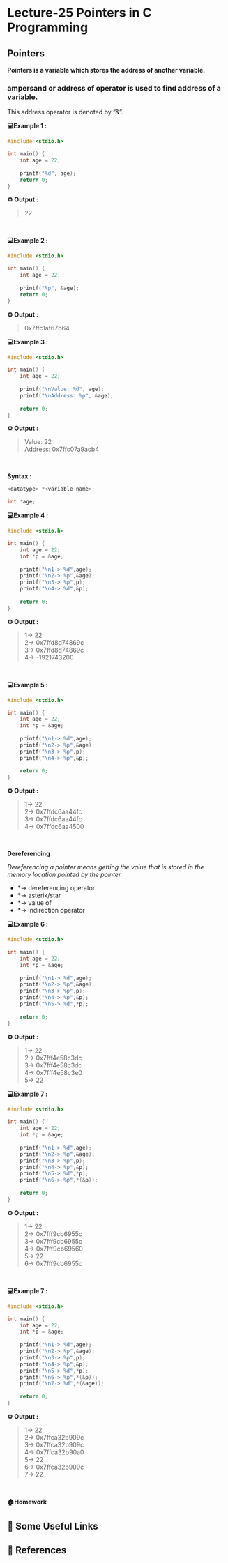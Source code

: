# Lecture-25 Pointers in C Programming 

## Pointers

**Pointers is a variable which stores the address of another variable.**<br>
### ampersand or address of operator is used to find address of a variable.
This address operator is denoted by “&”.

**💻Example 1 :**

```c
#include <stdio.h>

int main() {
    int age = 22;
    
    printf("%d", age);
    return 0;
}
```
**⚙️ Output :** 
>22

<br>

**💻Example 2 :**

```c
#include <stdio.h>

int main() {
    int age = 22;
    
    printf("%p", &age);
    return 0;
}
```
**⚙️ Output :** 
>0x7ffc1af67b64


**💻Example 3 :**
```c
#include <stdio.h>

int main() {
    int age = 22;
    
    printf("\nValue: %d", age);
    printf("\nAddress: %p", &age);
    
    return 0;
}
```
**⚙️ Output :** 
>Value: 22<br>
Address: 0x7ffc07a9acb4

<br>

**Syntax :**
```c
<datatype> *<variable name>;

int *age;

```

**💻Example 4 :**
```c
#include <stdio.h>

int main() {
    int age = 22;
    int *p = &age;
    
    printf("\n1-> %d",age);
    printf("\n2-> %p",&age);
    printf("\n3-> %p",p);
    printf("\n4-> %d",&p);
    
    return 0;
}
```
**⚙️ Output :** 
>1-> 22<br>
2-> 0x7ffd8d74869c<br>
3-> 0x7ffd8d74869c<br>
4-> -1921743200<br>

<br>

**💻Example 5 :**
```c
#include <stdio.h>

int main() {
    int age = 22;
    int *p = &age;
    
    printf("\n1-> %d",age);
    printf("\n2-> %p",&age);
    printf("\n3-> %p",p);
    printf("\n4-> %p",&p);
    
    return 0;
}
```
**⚙️ Output :** 
>1-> 22<br>
2-> 0x7ffdc6aa44fc<br>
3-> 0x7ffdc6aa44fc<br>
4-> 0x7ffdc6aa4500<br>

<br>

**Dereferencing**

*Dereferencing a pointer means getting the value that is stored in the memory location pointed by the pointer.*

* *-> dereferencing operator
* *-> asterik/star
* *-> value of
* *-> indirection operator

**💻Example 6 :**
```c
#include <stdio.h>

int main() {
    int age = 22;
    int *p = &age;
    
    printf("\n1-> %d",age);
    printf("\n2-> %p",&age);
    printf("\n3-> %p",p);
    printf("\n4-> %p",&p);
    printf("\n5-> %d",*p);
    
    return 0;
}
```
**⚙️ Output :** 
>1-> 22<br>
2-> 0x7fff4e58c3dc<br>
3-> 0x7fff4e58c3dc<br>
4-> 0x7fff4e58c3e0<br>
5-> 22<br>

**💻Example 7 :**
```c
#include <stdio.h>

int main() {
    int age = 22;
    int *p = &age;
    
    printf("\n1-> %d",age);
    printf("\n2-> %p",&age);
    printf("\n3-> %p",p);
    printf("\n4-> %p",&p);
    printf("\n5-> %d",*p);
    printf("\n6-> %p",*(&p));
    
    return 0;
}
```
**⚙️ Output :** 
>1-> 22<br>
2-> 0x7fff9cb6955c<br>
3-> 0x7fff9cb6955c<br>
4-> 0x7fff9cb69560<br>
5-> 22<br>
6-> 0x7fff9cb6955c<br>

<br>

**💻Example 7 :**
```c
#include <stdio.h>

int main() {
    int age = 22;
    int *p = &age;
    
    printf("\n1-> %d",age);
    printf("\n2-> %p",&age);
    printf("\n3-> %p",p);
    printf("\n4-> %p",&p);
    printf("\n5-> %d",*p);
    printf("\n6-> %p",*(&p));
    printf("\n7-> %d",*(&age));
    
    return 0;
}

```
**⚙️ Output :** 
>1-> 22<br>
2-> 0x7ffca32b909c<br>
3-> 0x7ffca32b909c<br>
4-> 0x7ffca32b90a0<br>
5-> 22<br>
6-> 0x7ffca32b909c<br>
7-> 22<br>

<br>

**🏠Homework**

## 🔗 Some Useful Links

## 📖 References